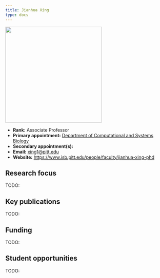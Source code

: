 ```yaml
---
title: Jianhua Xing
type: docs
---
```


<img src="https://www.isb.pitt.edu/sites/default/files/person-images/Xing%20photo.jpg" width="300px">

-   **Rank:** Associate Professor
-   **Primary appointment:** [Department of Computational and Systems Biology](https://www.csb.pitt.edu/)
-   **Secondary appointment(s):**
-   **Email:** <xing1@pitt.edu>
-   **Website:** <https://www.isb.pitt.edu/people/faculty/jianhua-xing-phd>

## Research focus

TODO:

## Key publications

TODO:

## Funding

TODO:

## Student opportunities

TODO:
